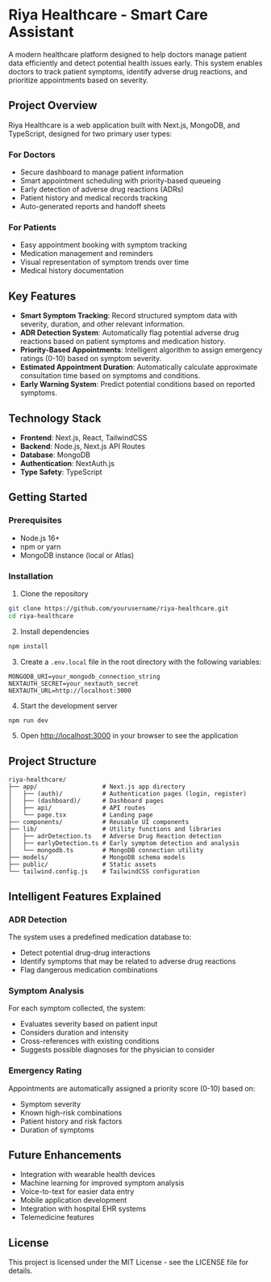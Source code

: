 # Riya Healthcare - Smart Care Assistant

A modern healthcare platform designed to help doctors manage patient data efficiently and detect potential health issues early. This system enables doctors to track patient symptoms, identify adverse drug reactions, and prioritize appointments based on severity.

## Project Overview

Riya Healthcare is a web application built with Next.js, MongoDB, and TypeScript, designed for two primary user types:

### For Doctors
- Secure dashboard to manage patient information
- Smart appointment scheduling with priority-based queueing
- Early detection of adverse drug reactions (ADRs)
- Patient history and medical records tracking
- Auto-generated reports and handoff sheets

### For Patients
- Easy appointment booking with symptom tracking
- Medication management and reminders
- Visual representation of symptom trends over time
- Medical history documentation

## Key Features

- **Smart Symptom Tracking**: Record structured symptom data with severity, duration, and other relevant information.
- **ADR Detection System**: Automatically flag potential adverse drug reactions based on patient symptoms and medication history.
- **Priority-Based Appointments**: Intelligent algorithm to assign emergency ratings (0-10) based on symptom severity.
- **Estimated Appointment Duration**: Automatically calculate approximate consultation time based on symptoms and conditions.
- **Early Warning System**: Predict potential conditions based on reported symptoms.

## Technology Stack

- **Frontend**: Next.js, React, TailwindCSS
- **Backend**: Node.js, Next.js API Routes
- **Database**: MongoDB
- **Authentication**: NextAuth.js
- **Type Safety**: TypeScript

## Getting Started

### Prerequisites
- Node.js 16+ 
- npm or yarn
- MongoDB instance (local or Atlas)

### Installation

1. Clone the repository
```bash
git clone https://github.com/yourusername/riya-healthcare.git
cd riya-healthcare
```

2. Install dependencies
```bash
npm install
```

3. Create a `.env.local` file in the root directory with the following variables:
```
MONGODB_URI=your_mongodb_connection_string
NEXTAUTH_SECRET=your_nextauth_secret
NEXTAUTH_URL=http://localhost:3000
```

4. Start the development server
```bash
npm run dev
```

5. Open [http://localhost:3000](http://localhost:3000) in your browser to see the application

## Project Structure

```
riya-healthcare/
├── app/                  # Next.js app directory
│   ├── (auth)/           # Authentication pages (login, register)
│   ├── (dashboard)/      # Dashboard pages
│   ├── api/              # API routes
│   └── page.tsx          # Landing page
├── components/           # Reusable UI components
├── lib/                  # Utility functions and libraries
│   ├── adrDetection.ts   # Adverse Drug Reaction detection
│   ├── earlyDetection.ts # Early symptom detection and analysis
│   └── mongodb.ts        # MongoDB connection utility
├── models/               # MongoDB schema models
├── public/               # Static assets
└── tailwind.config.js    # TailwindCSS configuration
```

## Intelligent Features Explained

### ADR Detection

The system uses a predefined medication database to:
- Detect potential drug-drug interactions
- Identify symptoms that may be related to adverse drug reactions
- Flag dangerous medication combinations

### Symptom Analysis

For each symptom collected, the system:
- Evaluates severity based on patient input
- Considers duration and intensity
- Cross-references with existing conditions
- Suggests possible diagnoses for the physician to consider

### Emergency Rating

Appointments are automatically assigned a priority score (0-10) based on:
- Symptom severity
- Known high-risk combinations
- Patient history and risk factors
- Duration of symptoms

## Future Enhancements

- Integration with wearable health devices
- Machine learning for improved symptom analysis
- Voice-to-text for easier data entry
- Mobile application development
- Integration with hospital EHR systems
- Telemedicine features

## License

This project is licensed under the MIT License - see the LICENSE file for details.
